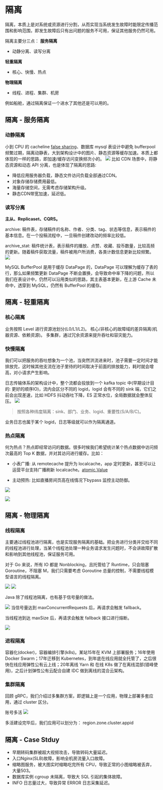 # 隔离
隔离，本质上是对系统或资源进行分割，从而实现当系统发生故障时能限定传播范围和影响范围，即发生故障后只有出问题的服务不可用，保证其他服务仍然可用。


隔离主要分三点：
**服务隔离**
- 动静分离、读写分离


**轻重隔离**
- 核心、快慢、热点


**物理隔离**
- 线程、进程、集群、机房

例如船舱，通过隔离保证一个进水了其他还是可以用的。

## 隔离 - 服务隔离

### 动静隔离

小到 CPU 的 cacheline [false sharing](https://www.cnblogs.com/cyfonly/p/5800758.html)、数据库 mysql 表设计中避免 bufferpool 频繁过期，隔离动静表，大到架构设计中的图片、静态资源等缓存加速。本质上都体现的一样的思路，即加速/缓存访问变换频次小的。
![](./img/01_01CDN.png)
比如 CDN 场景中，将静态资源和动态 API 分离，也是体现了隔离的思路:

- 降低应用服务器负载，静态文件访问负载全部通过CDN。
- 对象存储存储费用最低。
- 海量存储空间，无需考虑存储架构升级。
- 静态CDN带宽加速，延迟低。


### 读写分离
**主从、Replicaset、CQRS。**

archive: 稿件表，存储稿件的名称、作者、分类、tag、状态等信息，表示稿件的基本信息。在一个投稿流程中，一旦稿件创建改动的频率比较低。

archive_stat: 稿件统计表，表示稿件的播放、点赞、收藏、投币数量，比较高频的更新。随着稿件获取流量，稿件被用户所消费，各类计数信息更新比较频繁。
![](./img/01_02update.png)

MySQL BufferPool 是用于缓存 DataPage 的，DataPage 可以理解为缓存了表的行，那么如果频繁更新 DataPage 不断会置换，会导致命中率下降的问题，所以我们在表设计中，仍然可以沿用类似的思路，其主表基本更新，在上游 Cache 未命中，透穿到 MySQL，仍然有 BufferPool 的缓存。


## 隔离 - 轻重隔离

### 核心隔离
业务按照 Level 进行资源池划分(L0/L1/L2)。
核心/非核心的故障域的差异隔离(机器资源、依赖资源)。
多集群，通过冗余资源来提升吞吐和容灾能力。


### 快慢隔离

我们可以把服务的吞吐想象为一个池，当突然洪流进来时，池子需要一定时间才能排放完，这时候其他支流在池子里待的时间取决于前面的排放能力，耗时就会增高，对小请求产生影响。



日志传输体系的架构设计中，整个流都会投放到一个 kafka topic 中(早期设计目的: 更好的顺序IO)，流内会区分不同的 logid，logid 会有不同的 sink 端，它们之前会出现差速，比如 HDFS 抖动吞吐下降，ES 正常水位，全局数据就会整体反压。
![](./img/01_03Fast.png)

> 按照各种纬度隔离：sink、部门、业务、logid、重要性(S/A/B/C)。


业务日志也属于某个 logid，日志等级就可以作为隔离通道。


### 热点隔离

何为热点？热点即经常访问的数据。很多时候我们希望统计某个热点数据中访问频次最高的 Top K 数据，并对其访问进行缓存。比如：


- 小表广播: 从 remotecache 提升为 localcache，app 定时更新，甚至可以让运营平台支持广播刷新 localcache。[atomic.Value](https://pkg.go.dev/sync/atomic#example-Value-ReadMostly)

- 主动预热: 比如直播房间页高在线情况下bypass 监控主动防御。

![](./img/01_04cowcache.png)

![](./img/01_05ngd.png)

## 隔离 - 物理隔离

### 线程隔离
主要通过线程池进行隔离，也是实现服务隔离的基础。把业务进行分类并交给不同的线程池进行处理，当某个线程池处理一种业务请求发生问题时，不会讲故障扩散和影响到其他线程池，保证服务可用。


对于 Go 来说，所有 IO 都是 Nonblocking，且托管给了 Runtime，只会阻塞Goroutine，不阻塞 M，我们只需要考虑 Goroutine 总量的控制，不需要线程模型语言的线程隔离。

![](./img/01_06.png)
![](./img/01_07.png)


Java 除了线程池隔离，也有基于信号量的做法。

![](./img/01_08single.png)
当信号量达到 maxConcurrentRequests 后，再请求会触发 fallback。

当线程池到达 maxSize 后，再请求会触发 fallback 接口进行熔断。

![](./img/01_09.png)

### 进程隔离

容器化(docker)，容器编排引擎(k8s)。某站15年在 KVM 上部署服务；16年使用 Docker Swarm；17年迁移到 Kubernetes，到年底在线应用就全托管了，之后很快在线应用弹性公有云上线；20年离线 Yarn 和 在线 K8s 做了在离线混部(错峰使用)，之后计划弹性公有云配合自建 IDC 做到离线的混合云架构。



### 集群隔离
回顾 gRPC，我们介绍过多集群方案，即逻辑上是一个应用，物理上部署多套应用，通过 cluster 区分。

账号多活
![](./img/01_10.png)

多活建设完毕后，我们应用可以划分为：
region.zone.cluster.appid


## 隔离 - Case Stduy

- 早期转码集群被超大视频攻击，导致转码大量延迟。
- 入口Nginx(SLB)故障，影响全机房流量入口故障。
- 缩略图服务，被大图实时缩略吃完所有 CPU，导致正常的小图缩略被丢弃，大量503。
- 数据库实例 cgroup 未隔离，导致大 SQL 引起的集体故障。
- INFO 日志量过大，导致异常 ERROR 日志采集延迟。
